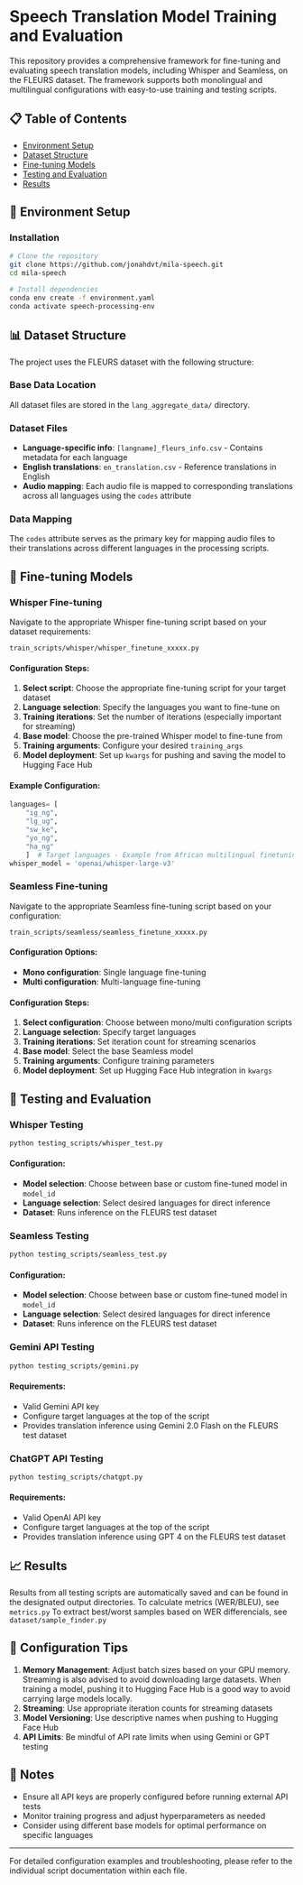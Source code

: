 # Speech Translation Model Training and Evaluation

This repository provides a comprehensive framework for fine-tuning and evaluating speech translation models, including Whisper and Seamless, on the FLEURS dataset. The framework supports both monolingual and multilingual configurations with easy-to-use training and testing scripts.

## 📋 Table of Contents

- [Environment Setup](#environment-setup)
- [Dataset Structure](#dataset-structure)
- [Fine-tuning Models](#fine-tuning-models)
- [Testing and Evaluation](#testing-and-evaluation)
- [Results](#results)

## 🚀 Environment Setup


### Installation

```bash
# Clone the repository
git clone https://github.com/jonahdvt/mila-speech.git
cd mila-speech

# Install dependencies
conda env create -f environment.yaml
conda activate speech-processing-env
```

## 📊 Dataset Structure

The project uses the FLEURS dataset with the following structure:

### Base Data Location
All dataset files are stored in the `lang_aggregate_data/` directory.

### Dataset Files
- **Language-specific info**: `[langname]_fleurs_info.csv` - Contains metadata for each language
- **English translations**: `en_translation.csv` - Reference translations in English
- **Audio mapping**: Each audio file is mapped to corresponding translations across all languages using the `codes` attribute

### Data Mapping
The `codes` attribute serves as the primary key for mapping audio files to their translations across different languages in the processing scripts.

## 🎯 Fine-tuning Models

### Whisper Fine-tuning

Navigate to the appropriate Whisper fine-tuning script based on your dataset requirements:

```
train_scripts/whisper/whisper_finetune_xxxxx.py
```

#### Configuration Steps:
1. **Select script**: Choose the appropriate fine-tuning script for your target dataset
2. **Language selection**: Specify the languages you want to fine-tune on
3. **Training iterations**: Set the number of iterations (especially important for streaming)
4. **Base model**: Choose the pre-trained Whisper model to fine-tune from
5. **Training arguments**: Configure your desired `training_args`
6. **Model deployment**: Set up `kwargs` for pushing and saving the model to Hugging Face Hub

#### Example Configuration:
```python
languages= [
    "ig_ng",
    "lg_ug",
    "sw_ke", 
    "yo_ng", 
    "ha_ng"
    ]  # Target languages - Example from African multilingual finetuning
whisper_model = 'openai/whisper-large-v3'
```

### Seamless Fine-tuning

Navigate to the appropriate Seamless fine-tuning script based on your configuration:

```
train_scripts/seamless/seamless_finetune_xxxxx.py
```

#### Configuration Options:
- **Mono configuration**: Single language fine-tuning
- **Multi configuration**: Multi-language fine-tuning

#### Configuration Steps:
1. **Select configuration**: Choose between mono/multi configuration scripts
2. **Language selection**: Specify target languages
3. **Training iterations**: Set iteration count for streaming scenarios
4. **Base model**: Select the base Seamless model
5. **Training arguments**: Configure training parameters
6. **Model deployment**: Set up Hugging Face Hub integration in `kwargs`

## 🧪 Testing and Evaluation

### Whisper Testing

```bash
python testing_scripts/whisper_test.py
```

#### Configuration:
- **Model selection**: Choose between base or custom fine-tuned model in `model_id`
- **Language selection**: Select desired languages for direct inference
- **Dataset**: Runs inference on the FLEURS test dataset

### Seamless Testing

```bash
python testing_scripts/seamless_test.py
```

#### Configuration:
- **Model selection**: Choose between base or custom fine-tuned model in `model_id`
- **Language selection**: Select desired languages for direct inference
- **Dataset**: Runs inference on the FLEURS test dataset

### Gemini API Testing

```bash
python testing_scripts/gemini.py
```

#### Requirements:
- Valid Gemini API key
- Configure target languages at the top of the script
- Provides translation inference using Gemini 2.0 Flash on the FLEURS test dataset

### ChatGPT API Testing

```bash
python testing_scripts/chatgpt.py
```

#### Requirements:
- Valid OpenAI API key
- Configure target languages at the top of the script
- Provides translation inference using GPT 4 on the FLEURS test dataset

## 📈 Results

Results from all testing scripts are automatically saved and can be found in the designated output directories. 
To calculate metrics (WER/BLEU), see `metrics.py`
To extract best/worst samples based on WER differencials, see `dataset/sample_finder.py`

## 🔧 Configuration Tips

1. **Memory Management**: Adjust batch sizes based on your GPU memory. Streaming is also advised to avoid downloading large datasets. When training a model, pushing it to Hugging Face Hub is a good way to avoid carrying large models locally. 
2. **Streaming**: Use appropriate iteration counts for streaming datasets
3. **Model Versioning**: Use descriptive names when pushing to Hugging Face Hub
4. **API Limits**: Be mindful of API rate limits when using Gemini or GPT testing

## 📝 Notes

- Ensure all API keys are properly configured before running external API tests
- Monitor training progress and adjust hyperparameters as needed
- Consider using different base models for optimal performance on specific languages

---

For detailed configuration examples and troubleshooting, please refer to the individual script documentation within each file.